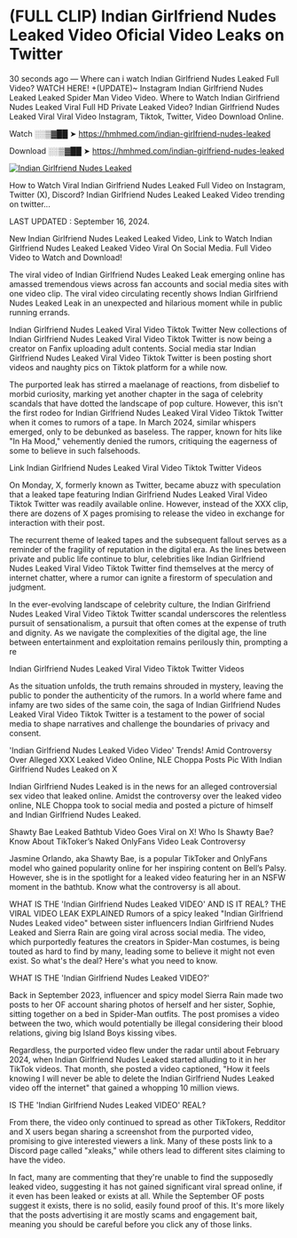 # (FULL CLIP) Indian Girlfriend Nudes Leaked Video Oficial Video Leaks on Twitter

30 seconds ago — Where can i watch Indian Girlfriend Nudes Leaked Full Video? WATCH HERE! +(UPDATE)~ Instagram Indian Girlfriend Nudes Leaked Leaked Spider Man Video Video. Where to Watch Indian Girlfriend Nudes Leaked Viral Full HD Private Leaked Video? Indian Girlfriend Nudes Leaked Viral Viral Video Instagram, Tiktok, Twitter, Video Download Online.

Watch ░░▒▓██ ➤ https://hmhmed.com/indian-girlfriend-nudes-leaked

Download ░░▒▓██ ➤ https://hmhmed.com/indian-girlfriend-nudes-leaked

[![Indian Girlfriend Nudes Leaked](https://i.imgur.com/dJHk4Zq.gif)](https://hmhmed.com/indian-girlfriend-nudes-leaked)

How to Watch Viral Indian Girlfriend Nudes Leaked Full Video on Instagram, Twitter (X), Discord? Indian Girlfriend Nudes Leaked Leaked Video trending on twitter...

LAST UPDATED : September 16, 2024.

New Indian Girlfriend Nudes Leaked Leaked Video, Link to Watch Indian Girlfriend Nudes Leaked Leaked Video Viral On Social Media. Full Video Video to Watch and Download!

The viral video of Indian Girlfriend Nudes Leaked Leak emerging online has amassed tremendous views across fan accounts and social media sites with one video clip. The viral video circulating recently shows Indian Girlfriend Nudes Leaked Leak in an unexpected and hilarious moment while in public running errands.

Indian Girlfriend Nudes Leaked Viral Video Tiktok Twitter New collections of Indian Girlfriend Nudes Leaked Viral Video Tiktok Twitter is now being a creator on Fanfix uploading adult contents. Social media star Indian Girlfriend Nudes Leaked Viral Video Tiktok Twitter is been posting short videos and naughty pics on Tiktok platform for a while now.

The purported leak has stirred a maelanage of reactions, from disbelief to morbid curiosity, marking yet another chapter in the saga of celebrity scandals that have dotted the landscape of pop culture. However, this isn't the first rodeo for Indian Girlfriend Nudes Leaked Viral Video Tiktok Twitter when it comes to rumors of a tape. In March 2024, similar whispers emerged, only to be debunked as baseless. The rapper, known for hits like "In Ha Mood," vehemently denied the rumors, critiquing the eagerness of some to believe in such falsehoods.

Link Indian Girlfriend Nudes Leaked Viral Video Tiktok Twitter Videos

On Monday, X, formerly known as Twitter, became abuzz with speculation that a leaked tape featuring Indian Girlfriend Nudes Leaked Viral Video Tiktok Twitter was readily available online. However, instead of the XXX clip, there are dozens of X pages promising to release the video in exchange for interaction with their post.

The recurrent theme of leaked tapes and the subsequent fallout serves as a reminder of the fragility of reputation in the digital era. As the lines between private and public life continue to blur, celebrities like Indian Girlfriend Nudes Leaked Viral Video Tiktok Twitter find themselves at the mercy of internet chatter, where a rumor can ignite a firestorm of speculation and judgment.

In the ever-evolving landscape of celebrity culture, the Indian Girlfriend Nudes Leaked Viral Video Tiktok Twitter scandal underscores the relentless pursuit of sensationalism, a pursuit that often comes at the expense of truth and dignity. As we navigate the complexities of the digital age, the line between entertainment and exploitation remains perilously thin, prompting a re

Indian Girlfriend Nudes Leaked Viral Video Tiktok Twitter Videos

As the situation unfolds, the truth remains shrouded in mystery, leaving the public to ponder the authenticity of the rumors. In a world where fame and infamy are two sides of the same coin, the saga of Indian Girlfriend Nudes Leaked Viral Video Tiktok Twitter is a testament to the power of social media to shape narratives and challenge the boundaries of privacy and consent.

'Indian Girlfriend Nudes Leaked Video Video' Trends! Amid Controversy Over Alleged XXX Leaked Video Online, NLE Choppa Posts Pic With Indian Girlfriend Nudes Leaked on X

Indian Girlfriend Nudes Leaked is in the news for an alleged controversial sex video that leaked online. Amidst the controversy over the leaked video online, NLE Choppa took to social media and posted a picture of himself and Indian Girlfriend Nudes Leaked.

Shawty Bae Leaked Bathtub Video Goes Viral on X! Who Is Shawty Bae? Know About TikToker’s Naked OnlyFans Video Leak Controversy

Jasmine Orlando, aka Shawty Bae, is a popular TikToker and OnlyFans model who gained popularity online for her inspiring content on Bell’s Palsy. However, she is in the spotlight for a leaked video featuring her in an NSFW moment in the bathtub. Know what the controversy is all about.

WHAT IS THE 'Indian Girlfriend Nudes Leaked VIDEO' AND IS IT REAL? THE VIRAL VIDEO LEAK EXPLAINED Rumors of a spicy leaked "Indian Girlfriend Nudes Leaked video" between sister influencers Indian Girlfriend Nudes Leaked and Sierra Rain are going viral across social media. The video, which purportedly features the creators in Spider-Man costumes, is being touted as hard to find by many, leading some to believe it might not even exist. So what's the deal? Here's what you need to know.

WHAT IS THE 'Indian Girlfriend Nudes Leaked VIDEO?'

Back in September 2023, influencer and spicy model Sierra Rain made two posts to her OF account sharing photos of herself and her sister, Sophie, sitting together on a bed in Spider-Man outfits. The post promises a video between the two, which would potentially be illegal considering their blood relations, giving big Island Boys kissing vibes.

Regardless, the purported video flew under the radar until about February 2024, when Indian Girlfriend Nudes Leaked started alluding to it in her TikTok videos. That month, she posted a video captioned, "How it feels knowing I will never be able to delete the Indian Girlfriend Nudes Leaked video off the internet" that gained a whopping 10 million views.

IS THE 'Indian Girlfriend Nudes Leaked VIDEO' REAL?

From there, the video only continued to spread as other TikTokers, Redditor and X users began sharing a screenshot from the purported video, promising to give interested viewers a link. Many of these posts link to a Discord page called "xleaks," while others lead to different sites claiming to have the video.

In fact, many are commenting that they're unable to find the supposedly leaked video, suggesting it has not gained significant viral spread online, if it even has been leaked or exists at all. While the September OF posts suggest it exists, there is no solid, easily found proof of this. It's more likely that the posts advertising it are mostly scams and engagement bait, meaning you should be careful before you click any of those links.